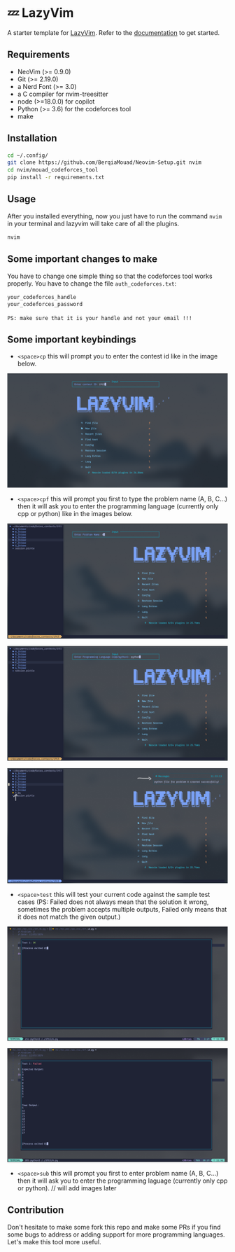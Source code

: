 # 💤 LazyVim

A starter template for [LazyVim](https://github.com/LazyVim/LazyVim).
Refer to the [documentation](https://lazyvim.github.io/installation) to get started.

## Requirements

- NeoVim (>= 0.9.0)
- Git (>= 2.19.0)
- a Nerd Font (>= 3.0)
- a C compiler for nvim-treesitter
- node (>=18.0.0) for copilot
- Python (>= 3.6) for the codeforces tool
- make

## Installation

```bash 
cd ~/.config/
git clone https://github.com/BerqiaMouad/Neovim-Setup.git nvim
cd nvim/mouad_codeforces_tool
pip install -r requirements.txt
```

## Usage

After you installed everything, now you just have to run the command `nvim` in your terminal and lazyvim will take care of all the plugins.

```bash
nvim
```

## Some important changes to make

You have to change one simple thing so that the codeforces tool works properly. You have to change the file `auth_codeforces.txt`:

```
your_codeforces_handle
your_codeforces_password

PS: make sure that it is your handle and not your email !!!
```

## Some important keybindings

- `<space>cp` this will prompt you to enter the contest id like in the image below. 

![Create Contest](images/create_contest.png)

- `<space>cpf` this will prompt you first to type the problem name (A, B, C...) then it will ask you to enter the programming language (currently only cpp or python) like in the images below.

![Create Problem (Problem Name)](images/create_problem1.png)

![Create Problem (Programming Language)](images/create_problem2.png)

![Create Problem (Result)](images/create_problem3.png)

- `<space>test` this will test your current code against the sample test cases (PS: Failed does not always mean that the solution it wrong, sometimes the problem accepts multiple outputs, Failed only means that it does not match the given output.)

![Test Solution (Passed Case)](images/test1.png)

![Test Solution (Failed Case)](images/test2.png)

- `<space>sub` this will prompt you first to enter problem name (A, B, C...) then it will ask you to enter the programming laguage (currently only cpp or python). // will add images later

## Contribution

Don't hesitate to make some fork this repo and make some PRs if you find some bugs to address or adding support for more programming languages. Let's make this tool more useful.


